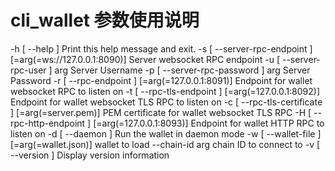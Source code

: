 # cli_wallet 参数使用说明

  -h [ --help ]                         Print this help message and exit.
  -s [ --server-rpc-endpoint ] [=arg(=ws://127.0.0.1:8090)]
                                        Server websocket RPC endpoint
  -u [ --server-rpc-user ] arg          Server Username
  -p [ --server-rpc-password ] arg      Server Password
  -r [ --rpc-endpoint ] [=arg(=127.0.0.1:8091)]
                                        Endpoint for wallet websocket RPC to 
                                        listen on
  -t [ --rpc-tls-endpoint ] [=arg(=127.0.0.1:8092)]
                                        Endpoint for wallet websocket TLS RPC 
                                        to listen on
  -c [ --rpc-tls-certificate ] [=arg(=server.pem)]
                                        PEM certificate for wallet websocket 
                                        TLS RPC
  -H [ --rpc-http-endpoint ] [=arg(=127.0.0.1:8093)]
                                        Endpoint for wallet HTTP RPC to listen 
                                        on
  -d [ --daemon ]                       Run the wallet in daemon mode
  -w [ --wallet-file ] [=arg(=wallet.json)]
                                        wallet to load
  --chain-id arg                        chain ID to connect to
  -v [ --version ]                      Display version information
